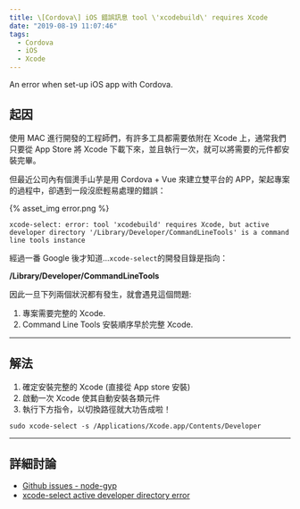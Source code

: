 ```yaml
---
title: \[Cordova\] iOS 錯誤訊息 tool \'xcodebuild\' requires Xcode
date: "2019-08-19 11:07:46"
tags:
  - Cordova
  - iOS
  - Xcode
---
```


An error when set-up iOS app with Cordova.

<!-- more -->

## 起因

使用 MAC 進行開發的工程師們，有許多工具都需要依附在 Xcode 上，通常我們只要從 App Store 將 Xcode 下載下來，並且執行一次，就可以將需要的元件都安裝完畢。

但最近公司內有個燙手山芋是用 Cordova + Vue 來建立雙平台的 APP，架起專案的過程中，卻遇到一段沒麽輕易處理的錯誤：

{% asset_img error.png %}

```
xcode-select: error: tool 'xcodebuild' requires Xcode, but active developer directory '/Library/Developer/CommandLineTools' is a command line tools instance
```

經過一番 Google 後才知道...`xcode-select`的開發目錄是指向：

**/Library/Developer/CommandLineTools**

因此一旦下列兩個狀況都有發生，就會遇見這個問題:

1. 專案需要完整的 Xcode.
2. Command Line Tools 安裝順序早於完整 Xcode.

---

## 解法

1. 確定安裝完整的 Xcode (直接從 App store 安裝)
2. 啟動一次 Xcode 使其自動安裝各類元件
3. 執行下方指令，以切換路徑就大功告成啦！

```shell
sudo xcode-select -s /Applications/Xcode.app/Contents/Developer
```

---

## 詳細討論

- [Github issues - node-gyp](https://github.com/nodejs/node-gyp/issues/569)
- [xcode-select active developer directory error](https://stackoverflow.com/questions/17980759/xcode-select-active-developer-directory-error/17980786#17980786)
